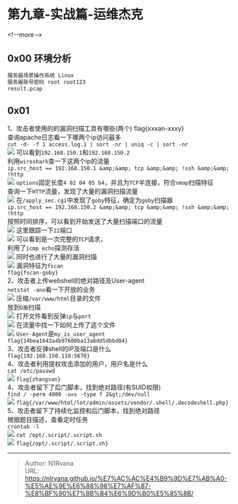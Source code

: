 # 第九章-实战篇-运维杰克

  
  
&lt;!--more--&gt;  
## 0x00 环境分析  
```txt  
服务器场景操作系统 Linux  
服务器账号密码 root root123  
result.pcap  
```  
## 0x01  
1、攻击者使用的的漏洞扫描工具有哪些(两个) flag{xxxan-xxxy}  
查询apache日志看一下哪两个ip访问最多  
`cut -d- -f 1 access.log.1 | sort -nr | uniq -c | sort -nr`  
![](https://picture-1304797147.cos.ap-nanjing.myqcloud.com/picture/202405292328165.png)
可以看到`192.168.150.1`和`192.168.150.2`  
利用`wireshark`查一下这两个ip的流量  
`ip.src_host == 192.168.150.1 &amp;&amp; tcp &amp;&amp; !ssh &amp;&amp; !http`  
![](https://picture-1304797147.cos.ap-nanjing.myqcloud.com/picture/202406051944143.png)
`options`固定长度`4 02 04 05 b4`，并且为`TCP`半连接，符合`nmap`扫描特征  
查询一下`HTTP`流量，发现了大量的漏洞扫描流量  
![](https://picture-1304797147.cos.ap-nanjing.myqcloud.com/picture/202406051954465.png)
在`/apply_sec.cgi`中发现了`goby`特征，确定为`goby`扫描器  
`ip.src_host == 192.168.150.2 &amp;&amp; tcp &amp;&amp; !ssh &amp;&amp; !http`  
按照时间排序，可以看到开始发送了大量扫描端口的流量  
![](https://picture-1304797147.cos.ap-nanjing.myqcloud.com/picture/202406051958989.png)
这里跟踪一下`22`端口  
![](https://picture-1304797147.cos.ap-nanjing.myqcloud.com/picture/202406051959117.png)
可以看到是一次完整的`TCP`请求，  
利用了`icmp echo`探测存活  
![](https://picture-1304797147.cos.ap-nanjing.myqcloud.com/picture/202406052001331.png)
同时也进行了大量的漏洞扫描  
![](https://picture-1304797147.cos.ap-nanjing.myqcloud.com/picture/202406052002618.png)
漏洞特征为`fscan`  
`flag{fscan-goby}`  
2、攻击者上传webshell的绝对路径及User-agent  
`netstat -ano`看一下开放的业务  
![](https://picture-1304797147.cos.ap-nanjing.myqcloud.com/picture/202406052007206.png)
压缩`/var/www/html`目录的文件  
放到`D盾`扫描  
![](https://picture-1304797147.cos.ap-nanjing.myqcloud.com/picture/202406052024664.png)
打开文件看到反弹`ip`与`port`  
![](https://picture-1304797147.cos.ap-nanjing.myqcloud.com/picture/202406052024564.png)
在流量中找一下如何上传了这个文件  
![](https://picture-1304797147.cos.ap-nanjing.myqcloud.com/picture/202406052034390.png)
`User-Agent`是`my_is_user_agent`  
`flag{14bea1643a4b97600ba13a6dd5dbbd04}`  
3、攻击者反弹shell的IP及端口是什么  
`flag{192.168.150.110:5678}`  
4、攻击者利用提权攻击添加的用户，用户名是什么  
`cat /etc/passwd`  
![](https://picture-1304797147.cos.ap-nanjing.myqcloud.com/picture/202406052312025.png)
`flag{zhangsan}`  
4、攻击者留下了后门脚本，找到绝对路径(有SUID权限)  
`find / -perm 4000 -u=s -type f 2&gt;/dev/null`  
![](https://picture-1304797147.cos.ap-nanjing.myqcloud.com/picture/202406052315449.png)
`flag{/var/www/html/lot/admin/assets/vendor/.shell/.decodeshell.php}`  
5、攻击者留下了持续化监控和后门脚本，找到绝对路径  
根据题目描述，查看定时任务  
`crontab -l`  
![](https://picture-1304797147.cos.ap-nanjing.myqcloud.com/picture/202406052323024.png)
`cat /opt/.script/.script.sh`  
![](https://picture-1304797147.cos.ap-nanjing.myqcloud.com/picture/202406052323159.png)
`flag{/opt/.script/.script.sh}`  
  

---

> Author: N1Rvana  
> URL: https://nlrvana.github.io/%E7%AC%AC%E4%B9%9D%E7%AB%A0-%E5%AE%9E%E6%88%98%E7%AF%87-%E8%BF%90%E7%BB%B4%E6%9D%B0%E5%85%8B/  

